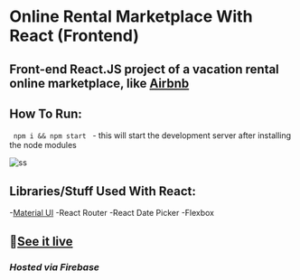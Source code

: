 # Online Rental Marketplace With React (Frontend)
## Front-end React.JS project of a vacation rental online marketplace, like [Airbnb](https://www.airbnb.co.in/)


## How To Run:
<code> npm i && npm start </code> - this will start the development server after installing the node modules

![ss](https://user-images.githubusercontent.com/55017730/92151295-85e54680-ee3e-11ea-88da-788b041ab2ea.png)



## Libraries/Stuff Used With React:
-[Material UI](https://material-ui.com/)
-React Router
-React Date Picker
-Flexbox


## 🎌[See it live](https://airbnb-clone-c3424.web.app/)
### *Hosted via Firebase*
